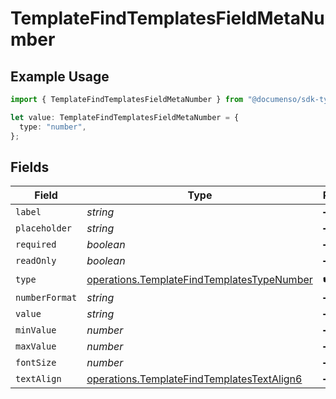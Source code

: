 # TemplateFindTemplatesFieldMetaNumber

## Example Usage

```typescript
import { TemplateFindTemplatesFieldMetaNumber } from "@documenso/sdk-typescript/models/operations";

let value: TemplateFindTemplatesFieldMetaNumber = {
  type: "number",
};
```

## Fields

| Field                                                                                                    | Type                                                                                                     | Required                                                                                                 | Description                                                                                              |
| -------------------------------------------------------------------------------------------------------- | -------------------------------------------------------------------------------------------------------- | -------------------------------------------------------------------------------------------------------- | -------------------------------------------------------------------------------------------------------- |
| `label`                                                                                                  | *string*                                                                                                 | :heavy_minus_sign:                                                                                       | N/A                                                                                                      |
| `placeholder`                                                                                            | *string*                                                                                                 | :heavy_minus_sign:                                                                                       | N/A                                                                                                      |
| `required`                                                                                               | *boolean*                                                                                                | :heavy_minus_sign:                                                                                       | N/A                                                                                                      |
| `readOnly`                                                                                               | *boolean*                                                                                                | :heavy_minus_sign:                                                                                       | N/A                                                                                                      |
| `type`                                                                                                   | [operations.TemplateFindTemplatesTypeNumber](../../models/operations/templatefindtemplatestypenumber.md) | :heavy_check_mark:                                                                                       | N/A                                                                                                      |
| `numberFormat`                                                                                           | *string*                                                                                                 | :heavy_minus_sign:                                                                                       | N/A                                                                                                      |
| `value`                                                                                                  | *string*                                                                                                 | :heavy_minus_sign:                                                                                       | N/A                                                                                                      |
| `minValue`                                                                                               | *number*                                                                                                 | :heavy_minus_sign:                                                                                       | N/A                                                                                                      |
| `maxValue`                                                                                               | *number*                                                                                                 | :heavy_minus_sign:                                                                                       | N/A                                                                                                      |
| `fontSize`                                                                                               | *number*                                                                                                 | :heavy_minus_sign:                                                                                       | N/A                                                                                                      |
| `textAlign`                                                                                              | [operations.TemplateFindTemplatesTextAlign6](../../models/operations/templatefindtemplatestextalign6.md) | :heavy_minus_sign:                                                                                       | N/A                                                                                                      |